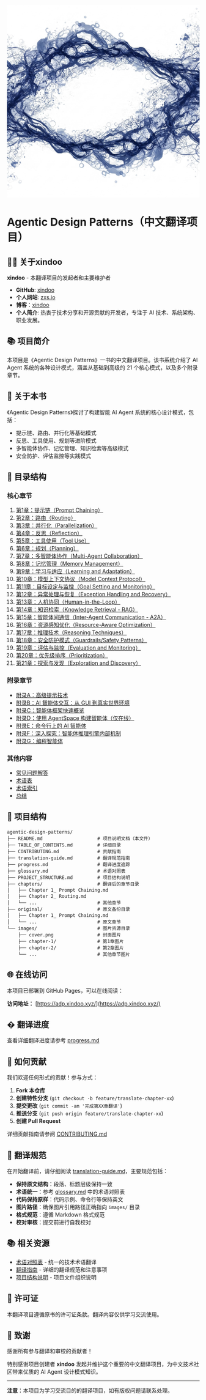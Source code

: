 ![封面图](images/cover.png)

# Agentic Design Patterns（中文翻译项目）

## 👨‍💻 关于xindoo

**xindoo** - 本翻译项目的发起者和主要维护者

- **GitHub**: [xindoo](https://github.com/xindoo)
- **个人网站**: [zxs.io](https://zxs.io)
- **博客**：[xindoo](https://blog.csdn.net/xindoo)
- **个人简介**: 热衷于技术分享和开源贡献的开发者，专注于 AI 技术、系统架构、职业发展。 

## 📚 项目简介

本项目是《Agentic Design Patterns》一书的中文翻译项目。该书系统介绍了 AI Agent 系统的各种设计模式，涵盖从基础到高级的 21 个核心模式，以及多个附录章节。

## 🎯 关于本书

《Agentic Design Patterns》探讨了构建智能 AI Agent 系统的核心设计模式，包括：
- 提示链、路由、并行化等基础模式
- 反思、工具使用、规划等进阶模式
- 多智能体协作、记忆管理、知识检索等高级模式
- 安全防护、评估监控等实践模式

## 📖 目录结构

### 核心章节

1. [第1章：提示链（Prompt Chaining）](chapters/Chapter%201_%20Prompt%20Chaining.md)
2. [第2章：路由（Routing）](chapters/Chapter%202_%20Routing.md)
3. [第3章：并行化（Parallelization）](chapters/Chapter%203_%20Parallelization.md)
4. [第4章：反思（Reflection）](chapters/Chapter%204_%20Reflection.md)
5. [第5章：工具使用（Tool Use）](chapters/Chapter%205_%20Tool%20Use.md)
6. [第6章：规划（Planning）](chapters/Chapter%206_%20Planning.md)
7. [第7章：多智能体协作（Multi-Agent Collaboration）](chapters/Chapter%207_%20Multi-Agent%20Collaboration.md)
8. [第8章：记忆管理（Memory Management）](chapters/Chapter%208_%20Memory%20Management.md)
9. [第9章：学习与适应（Learning and Adaptation）](chapters/Chapter%209_%20Learning%20and%20Adaptation.md)
10. [第10章：模型上下文协议（Model Context Protocol）](chapters/Chapter%2010_%20Model%20Context%20Protocol%20(MCP).md)
11. [第11章：目标设定与监控（Goal Setting and Monitoring）](chapters/Chapter%2011_%20Goal%20Setting%20and%20Monitoring.md)
12. [第12章：异常处理与恢复（Exception Handling and Recovery）](chapters/Chapter%2012_%20Exception%20Handling%20and%20Recovery.md)
13. [第13章：人机协同（Human-in-the-Loop）](chapters/Chapter%2013_%20Human-in-the-Loop.md)
14. [第14章：知识检索（Knowledge Retrieval - RAG）](chapters/Chapter%2014_%20Knowledge%20Retrieval%20(RAG).md)
15. [第15章：智能体间通信（Inter-Agent Communication - A2A）](chapters/Chapter%2015_%20Inter-Agent%20Communication%20(A2A).md)
16. [第16章：资源感知优化（Resource-Aware Optimization）](chapters/Chapter%2016_%20Resource-Aware%20Optimization.md)
17. [第17章：推理技术（Reasoning Techniques）](chapters/Chapter%2017_%20Reasoning%20Techniques.md)
18. [第18章：安全防护模式（Guardrails/Safety Patterns）](chapters/Chapter%2018_%20Guardrails_Safety%20Patterns.md)
19. [第19章：评估与监控（Evaluation and Monitoring）](chapters/Chapter%2019_%20Evaluation%20and%20Monitoring.md)
20. [第20章：优先级排序（Prioritization）](chapters/Chapter%2020_%20Prioritization.md)
21. [第21章：探索与发现（Exploration and Discovery）](chapters/Chapter%2021_%20Exploration%20and%20Discovery.md)

### 附录章节

- [附录A：高级提示技术](chapters/Appendix%20A_%20Advanced%20Prompting%20Techniques.md)
- [附录B：AI 智能体交互：从 GUI 到真实世界环境](chapters/Appendix%20B%20-%20AI%20Agentic%20Interactions_%20From%20GUI%20to%20Real%20world%20environment.md)
- [附录C：智能体框架快速概览](chapters/Appendix%20C%20-%20Quick%20overview%20of%20Agentic%20Frameworks.md)
- [附录D：使用 AgentSpace 构建智能体（仅在线）](chapters/Appendix%20D%20-%20Building%20an%20Agent%20with%20AgentSpace%20(on-line%20only).md)
- [附录E：命令行上的 AI 智能体](chapters/Appendix%20E%20-%20AI%20Agents%20on%20the%20CLI.md)
- [附录F：深入探究：智能体推理引擎内部机制](chapters/Appendix%20F%20%20-%20Under%20the%20Hood_%20An%20Inside%20Look%20at%20the%20Agents'%20Reasoning%20Engines.md)
- [附录G：编程智能体](chapters/Appendix%20G%20-%20%20Coding%20agents.md)

### 其他内容

- [常见问题解答](chapters/Frequently%20Asked%20Questions_%20Agentic%20Design%20Patterns.md)
- [术语表](chapters/Glossary.md)
- [术语索引](chapters/Index%20of%20Terms.md)
- [总结](chapters/Conclusion.md)

## 📁 项目结构

```
agentic-design-patterns/
├── README.md                    # 项目说明文档（本文件）
├── TABLE_OF_CONTENTS.md         # 详细目录
├── CONTRIBUTING.md              # 贡献指南
├── translation-guide.md         # 翻译规范指南
├── progress.md                  # 翻译进度追踪
├── glossary.md                  # 术语对照表
├── PROJECT_STRUCTURE.md         # 项目结构说明
├── chapters/                    # 翻译后的章节目录
│   ├── Chapter 1_ Prompt Chaining.md
│   ├── Chapter 2_ Routing.md
│   └── ...                      # 其他章节
├── original/                    # 原文备份目录
│   ├── Chapter 1_ Prompt Chaining.md
│   └── ...                      # 原文章节
└── images/                      # 图片资源目录
    ├── cover.png                # 封面图片
    ├── chapter-1/               # 第1章图片
    ├── chapter-2/               # 第2章图片
    └── ...                      # 其他章节图片
```

## 🌐 在线访问

本项目已部署到 GitHub Pages，可以在线阅读：

**访问地址：** [https://adp.xindoo.xyz/](https://adp.xindoo.xyz/)


## � 翻译进度

查看详细翻译进度请参考 [progress.md](progress.md)

## 🤝 如何贡献

我们欢迎任何形式的贡献！参与方式：

1. **Fork 本仓库**
2. **创建特性分支** (`git checkout -b feature/translate-chapter-xx`)
3. **提交更改** (`git commit -am '完成第XX章翻译'`)
4. **推送分支** (`git push origin feature/translate-chapter-xx`)
5. **创建 Pull Request**

详细贡献指南请参阅 [CONTRIBUTING.md](CONTRIBUTING.md)

## 📝 翻译规范

在开始翻译前，请仔细阅读 [translation-guide.md](translation-guide.md)，主要规范包括：

- **保持原文结构**：段落、标题层级保持一致
- **术语统一**：参考 [glossary.md](glossary.md) 中的术语对照表
- **代码保持原样**：代码示例、命令行等保持英文
- **图片路径**：确保图片引用路径正确指向 `images/` 目录
- **格式规范**：遵循 Markdown 格式规范
- **校对审核**：提交前进行自我校对

## 📚 相关资源

- [术语对照表](glossary.md) - 统一的技术术语翻译
- [翻译指南](translation-guide.md) - 详细的翻译规范和注意事项
- [项目结构说明](PROJECT_STRUCTURE.md) - 项目文件组织说明

## 📄 许可证

本翻译项目遵循原书的许可证条款。翻译内容仅供学习交流使用。

## 🌟 致谢

感谢所有参与翻译和审校的贡献者！

特别感谢项目创建者 **xindoo** 发起并维护这个重要的中文翻译项目，为中文技术社区带来优质的 AI Agent 设计模式知识。

---

**注意**：本项目为学习交流目的的翻译项目，如有版权问题请联系处理。